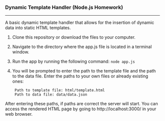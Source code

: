 ### Dynamic Template Handler (Node.js Homework)
_____

A basic dynamic template handler that allows for the insertion of dynamic data into static HTML templates.

1. Clone this repository or download the files to your computer.
2. Navigate to the directory where the app.js file is located in a terminal window.
3. Run the app by running the following command:
        `node app.js`
4. You will be prompted to enter the path to the template file and the path to the data file. Enter the paths to your own files or already existing ones:

        Path to template file: html/template.html
        Path to data file: data/data.json
After entering these paths, if paths are correct the server will start.
You can access the rendered HTML page by going to http://localhost:3000/ in your web browser. 